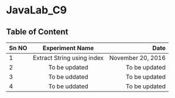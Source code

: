 # JavaLab_C9

## Table of Content
| Sn NO | Experiment Name | Date |
| ------|:-------------:  | ----:|
| 1 | Extract String using index | November 20, 2016 |
| 2 | To be updated | To be updated   |
| 3 | To be uddated | To be updated   |
| 4 | To be uddated | To be updated   |
